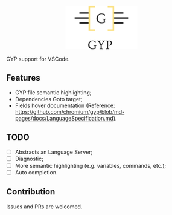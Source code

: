 <p align="center">
<img src="./assets/logo.png" />
</p>

GYP support for VSCode.

## Features

- GYP file semantic highlighting;
- Dependencies Goto target;
- Fields hover documentation (Reference: https://github.com/chromium/gyp/blob/md-pages/docs/LanguageSpecification.md).

## TODO

- [ ] Abstracts an Language Server;
- [ ] Diagnostic;
- [ ] More semantic highlighting (e.g. variables, commands, etc.);
- [ ] Auto completion.

## Contribution

Issues and PRs are welcomed.
